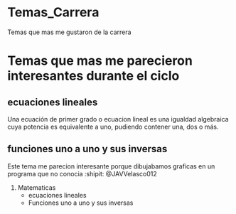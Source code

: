 # Temas_Carrera
 Temas que mas me gustaron de la carrera

# Temas que mas me parecieron interesantes durante el ciclo
## ecuaciones lineales
Una ecuación de primer grado o ecuacion lineal es una igualdad algebraica cuya potencia es equivalente a uno, pudiendo contener una, dos o más.
## funciones uno a uno y sus inversas
Este tema me parecion interesante porque dibujabamos graficas en un programa que no conocia :shipit:
@JAVVelasco012
1. Matematicas
    * ecuaciones lineales
    * Funciones uno a uno y sus inversas
